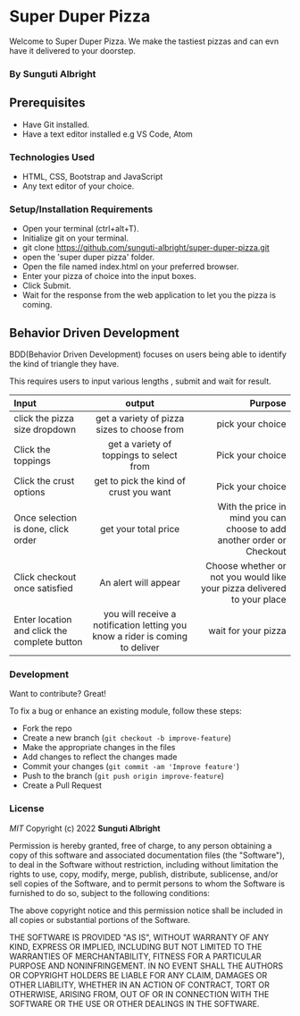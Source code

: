 # Super Duper Pizza
Welcome to Super Duper Pizza. We make the tastiest pizzas and can evn have it delivered to your doorstep.

### By Sunguti Albright



## Prerequisites
- Have Git installed.
- Have a text editor installed e.g VS Code, Atom

### Technologies Used
- HTML, CSS, Bootstrap and JavaScript
- Any text editor of your choice.

### Setup/Installation Requirements
-   Open your terminal (ctrl+alt+T).
-   Initialize git on your terminal.
-   git clone  https://github.com/sunguti-albright/super-duper-pizza.git
-   open the 'super duper pizza' folder.
-   Open the file named index.html on your preferred browser.
-   Enter your pizza of choice into the input boxes.
-   Click Submit.
-   Wait for the response from the web application to let you the pizza is coming.

## Behavior Driven Development
BDD(Behavior Driven Development) focuses on users being able to identify the kind of triangle they have.

This requires users to input various lengths , submit and wait for result.

| Input                                         |                                     output                                    |                                                                 Purpose |
| :-------------------------------------------- | :---------------------------------------------------------------------------: | ----------------------------------------------------------------------: |
| click the pizza size dropdown                         |                  get a variety of pizza sizes to choose from                 |                                                       pick your choice |
| Click the toppings                      |                 get a variety of toppings to select from                                     | Pick your choice |
| Click the crust options                         |                  get to pick the kind of crust you want                |                                                        Pick your choice |
| Once selection is done, click order           |                              get your total price                             |  With the price in mind you can choose to add another order or Checkout |
| Click checkout once satisfied                 |                              An alert will appear                             | Choose whether or not you would like your pizza delivered to your place |
| Enter location  and click the complete button | you will receive a notification letting you know a rider is coming to deliver |                                                     wait for your pizza |


### Development

Want to contribute? Great!

To fix a bug or enhance an existing module, follow these steps:

- Fork the repo
- Create a new branch (`git checkout -b improve-feature`)
- Make the appropriate changes in the files
- Add changes to reflect the changes made
- Commit your changes (`git commit -am 'Improve feature'`)
- Push to the branch (`git push origin improve-feature`)
- Create a Pull Request 



### License

*MIT*
Copyright (c) 2022 **Sunguti Albright**

Permission is hereby granted, free of charge, to any person obtaining a copy of this software and associated documentation files (the "Software"), to deal in the Software without restriction, including without limitation the rights to use, copy, modify, merge, publish, distribute, sublicense, and/or sell copies of the Software, and to permit persons to whom the Software is furnished to do so, subject to the following conditions:

The above copyright notice and this permission notice shall be included in all copies or substantial portions of the Software.

THE SOFTWARE IS PROVIDED "AS IS", WITHOUT WARRANTY OF ANY KIND, EXPRESS OR IMPLIED, INCLUDING BUT NOT LIMITED TO THE WARRANTIES OF MERCHANTABILITY, FITNESS FOR A PARTICULAR PURPOSE AND NONINFRINGEMENT. IN NO EVENT SHALL THE AUTHORS OR COPYRIGHT HOLDERS BE LIABLE FOR ANY CLAIM, DAMAGES OR OTHER LIABILITY, WHETHER IN AN ACTION OF CONTRACT, TORT OR OTHERWISE, ARISING FROM, OUT OF OR IN CONNECTION WITH THE SOFTWARE OR THE USE OR OTHER DEALINGS IN THE SOFTWARE.